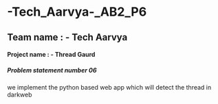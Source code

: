 # -Tech_Aarvya-_AB2_P6  

<h2> Team name : - <b>Tech Aarvya</b></h2>

<h4>Project name : - <b>Thread Gaurd</b></h4>
<h5> Problem statement number 06</h5>
<p>we implement the python based web app which will detect the thread in darkweb </p>
